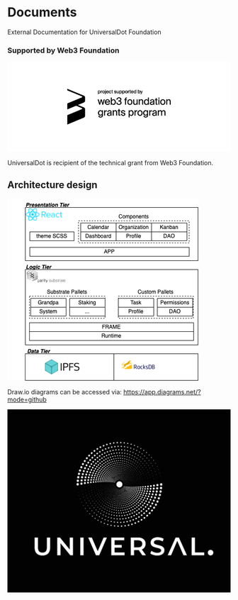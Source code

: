 # Documents
External Documentation for UniversalDot Foundation

### Supported by Web3 Foundation 
![Logo](https://github.com/UniversalDot/documents/blob/9d0a4c0c984bee503e13278f72049da7eae16c14/logo/web3grant/web3%20foundation_grants_badge_black.jpg)

UniversalDot is recipient of the technical grant from Web3 Foundation. 


## Architecture design

![Logo](https://github.com/UniversalDot/documents/blob/06e20940dc82d2aaa80004d82ef44111e747e408/designs/architecture/3Tier_Architecture.drawio.png)

Draw.io diagrams can be accessed via: https://app.diagrams.net/?mode=github

![Logo](https://github.com/UniversalDot/documents/blob/master/logo/rsz_jpg-02.jpg)

